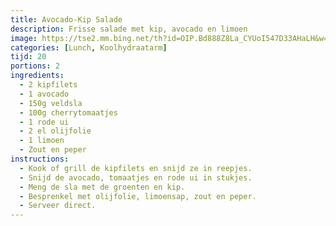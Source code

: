 ```yaml
---
title: Avocado-Kip Salade
description: Frisse salade met kip, avocado en limoen
image: https://tse2.mm.bing.net/th?id=OIP.Bd888Z8La_CYUoI547D33AHaLH&w=474&h=474&c=7
categories: [Lunch, Koolhydraatarm]
tijd: 20
portions: 2
ingredients:
  - 2 kipfilets
  - 1 avocado
  - 150g veldsla
  - 100g cherrytomaatjes
  - 1 rode ui
  - 2 el olijfolie
  - 1 limoen
  - Zout en peper
instructions:
  - Kook of grill de kipfilets en snijd ze in reepjes.
  - Snijd de avocado, tomaatjes en rode ui in stukjes.
  - Meng de sla met de groenten en kip.
  - Besprenkel met olijfolie, limoensap, zout en peper.
  - Serveer direct.
---
```

